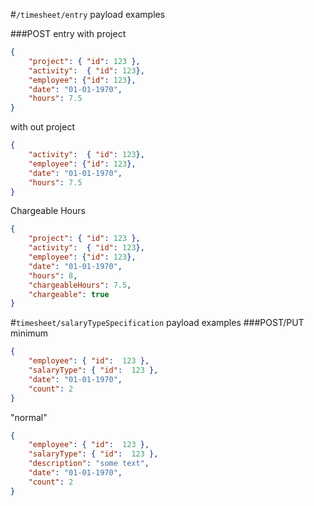 #`/timesheet/entry` payload examples

###POST
entry with project
````json
{
    "project": { "id": 123 },
    "activity":  { "id": 123},
    "employee": {"id": 123},
    "date": "01-01-1970",
    "hours": 7.5
}
````
with out project
````json
{
    "activity":  { "id": 123},
    "employee": {"id": 123},
    "date": "01-01-1970",
    "hours": 7.5
}
````

Chargeable Hours
````json
{
    "project": { "id": 123 },
    "activity":  { "id": 123},
    "employee": {"id": 123},
    "date": "01-01-1970",
    "hours": 8,
    "chargeableHours": 7.5,
    "chargeable": true
}
````

#`timesheet/salaryTypeSpecification` payload examples
###POST/PUT
minimum
```json
{
    "employee": { "id":  123 },
    "salaryType": { "id":  123 },
    "date": "01-01-1970",
    "count": 2
}
```

"normal"
```json
{
    "employee": { "id":  123 },
    "salaryType": { "id":  123 },
    "description": "some text",
    "date": "01-01-1970",
    "count": 2
}
```
